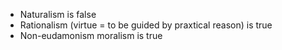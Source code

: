 - Naturalism is false
- Rationalism (virtue = to be guided by praxtical reason) is true
- Non-eudamonism moralism is true